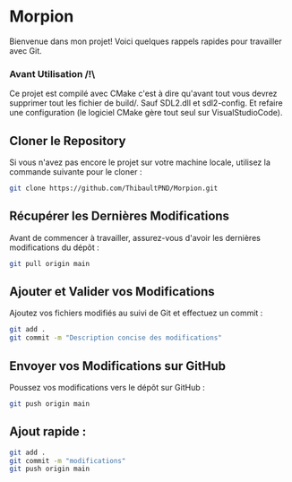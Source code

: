 # Morpion

Bienvenue dans mon projet! Voici quelques rappels rapides pour travailler avec Git.

### Avant Utilisation /!\
Ce projet est compilé avec CMake c'est à dire qu'avant tout vous devrez supprimer tout les fichier de build/.
Sauf SDL2.dll et sdl2-config.
Et refaire une configuration (le logiciel CMake gère tout seul sur VisualStudioCode).

## Cloner le Repository

Si vous n'avez pas encore le projet sur votre machine locale, utilisez la commande suivante pour le cloner :

```bash
git clone https://github.com/ThibaultPND/Morpion.git
```


## Récupérer les Dernières Modifications

Avant de commencer à travailler, assurez-vous d'avoir les dernières modifications du dépôt :

```bash
git pull origin main
```


## Ajouter et Valider vos Modifications

Ajoutez vos fichiers modifiés au suivi de Git et effectuez un commit :
```bash
git add .
git commit -m "Description concise des modifications"
```


## Envoyer vos Modifications sur GitHub

Poussez vos modifications vers le dépôt sur GitHub :

```bash
git push origin main
```

## Ajout rapide :
```bash
git add .
git commit -m "modifications"
git push origin main
```